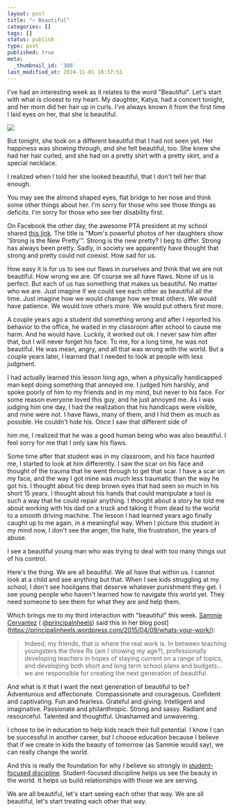 ```yaml
---
layout: post
title: "✓ Beautiful"
categories: []
tags: []
status: publish
type: post
published: true
meta:
  _thumbnail_id: '300'
last_modified_at: 2024-11-01 18:37:51
---
```


I've had an interesting week as it relates to the word "Beautiful". Let's start with what is closest to my heart. My daughter, Katya, had a concert tonight, and her mom did her hair up in curls. I've always known it from the first time I laid eyes on her, that she is beautiful.










































 

  
  
    
![](/squarespace_images/content_v1_4fffa949e4b0b4590d67b4e7_1428652437069-FII9DT14QWI14NV490K4_image-asset.jpeg_)
  




But tonight, she took on a different beautiful that I had not seen yet. Her happiness was showing through, and she felt beautiful, too. She knew she had her hair curled, and she had on a pretty shirt with a pretty skirt, and a special necklace.


I realized when I told her she looked beautiful, that I don't tell her that enough.


You may see the almond shaped eyes, flat bridge to her nose and think some other things about her. I'm sorry for those who see those things as deficits. I'm sorry for those who see her disability first.


On Facebook the other day, the awesome PTA president at my school shared 
[this link](http://www.today.com/parents/strong-new-pretty-see-moms-powerful-photo-series-her-daughters-2D80590659). The title is "Mom's powerful photos of her daughters show 'Strong is the New Pretty'". Strong is the new pretty? I beg to differ. Strong has always been pretty. Sadly, in society we apparently have thought that strong and pretty could not coexist. How sad for us.


How easy it is for us to see our flaws in ourselves and think that we are not beautiful. How wrong we are. Of course we all have flaws. None of us is perfect. But each of us has something that makes us beautiful. No matter who we are. Just imagine if we could see each other as beautiful all the time. Just imagine how we would change how we treat others. We would have patience. We would love others more. We would put others first more.


A couple years ago a student did something wrong and after I reported his behavior to the office, he waited in my classroom after school to cause me harm. And he would have. Luckily, it worked out ok. I never saw him after that, but I will never forget his face. To me, for a long time, he was not beautiful. He was mean, angry, and all that was wrong with the world. But a couple years later, I learned that I needed to look at people with less judgment.


I had actually learned this lesson long ago, when a physically handicapped man kept doing something that annoyed me. I judged him harshly, and spoke poorly of him to my friends and in my mind, but never to his face. For some reason everyone loved this guy, and he just annoyed me. As I was judging him one day, I had the realization that his handicaps were visible, and mine were not. I have flaws, many of them, and I hid them as much as possible. He couldn't hide his. Once I saw that different side of 

him
me, I realized that he was a good human being who was also beautiful. I feel sorry for me that I only saw his flaws.


Some time after that student was in my classroom, and his face haunted me, I started to look at him differently. I saw the scar on his face and thought of the trauma that he went through to get that scar. I have a scar on my face, and the way I got mine was much less traumatic than the way he got his. I thought about his deep brown eyes that had seen so much in his short 15 years. I thought about his hands that could manipulate a tool is such a way that he could repair anything. I thought about a story he told me about working with his dad on a truck and taking it from dead to the world to a smooth driving machine. The lesson I had learned years ago finally caught up to me again, in a meaningful way. When I picture this student in my mind now, I don't see the anger, the hate, the frustration, the years of abuse.


I see a beautiful young man who was trying to deal with too many things out of his control.


Here's the thing. We are all beautiful. We all have that within us. I cannot look at a child and see anything but that. When I see kids struggling at my school, I don't see hooligans that deserve whatever punishment they get. I see young people who haven't learned how to navigate this world yet. They need someone to see them for what they are and help them.


Which brings me to my third interaction with "beautiful" this week. 
[Sammie Cervantez](http://www.jethrojones.com/sammie-cervantez/) (
[@principalnheels](http://twitter.com/principalnheels)) said this in her blog post](https://principalinheels.wordpress.com/2015/04/09/whats-your-work/):


>Indeed, my friends, that is where the real work is. In between teaching youngsters the three Rs (am I showing my age?), professionally developing teachers in hopes of staying current on a range of topics, and developing both short and long term school plans and budgets…we are responsible for creating the next generation of beautiful.
  
  
And what is it that I want the next generation of beautiful to be? Adventurous and affectionate. Compassionate and courageous. Confident and captivating. Fun and fearless. Grateful and giving. Intelligent and imaginative. Passionate and philanthropic. Strong and sassy. Radiant and resourceful. Talented and thoughtful. Unashamed and unwavering.



I chose to be in education to help kids reach their full potential. I know I can be successful in another career, but I choose education because I believe that if we create in kids the beauty of tomorrow (as Sammie would say), we can really change the world.


And this is really the foundation for why I believe so strongly in 
[student-focused discipline](http://sledeaux84.wordpress.com/2015/03/14/discipline-teacher-focused-vs-student-focused-2/). Student-focused discipline helps us see the beauty in the world. It helps us build relationships with those we are serving.


We are all beautiful, let's start seeing each other that way. We are all beautiful, let's start treating each other that way.
